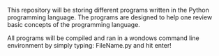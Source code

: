 This repository will be storing different programs written in the Python programming language. The programs are designed to help one review basic concepts of the programming language.

All programs will be compiled and ran in a wondows command line environment by simply typing: FileName.py and hit enter!

